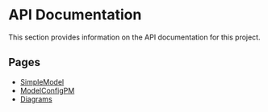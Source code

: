 # API Documentation

This section provides information on the API documentation for this project.

## Pages

- [SimpleModel](./SimpleModel.md)
- [ModelConfigPM](./ModelConfigPM.md)
- [Diagrams](./diagrams.md)

